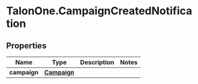 # TalonOne.CampaignCreatedNotification

## Properties

Name | Type | Description | Notes
------------ | ------------- | ------------- | -------------
**campaign** | [**Campaign**](Campaign.md) |  | 


